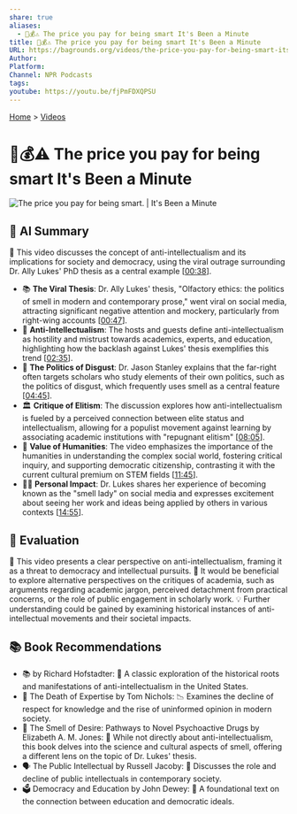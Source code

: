 ```yaml
---
share: true
aliases:
  - 🧠💰⚠️ The price you pay for being smart It's Been a Minute
title: 🧠💰⚠️ The price you pay for being smart It's Been a Minute
URL: https://bagrounds.org/videos/the-price-you-pay-for-being-smart-its-been-a-minute
Author: 
Platform: 
Channel: NPR Podcasts
tags: 
youtube: https://youtu.be/fjPmFDXQPSU
---
```

[Home](../index.md) > [Videos](./index.md)  
# 🧠💰⚠️ The price you pay for being smart It's Been a Minute  
![The price you pay for being smart. | It's Been a Minute](https://youtu.be/fjPmFDXQPSU)  
  
## 🤖 AI Summary  
👃 This video discusses the concept of anti-intellectualism and its implications for society and democracy, using the viral outrage surrounding Dr. Ally Lukes' PhD thesis as a central example \[[00:38](http://www.youtube.com/watch?v=fjPmFDXQPSU&t=38)\].  
  
* 📚 **The Viral Thesis**: Dr. Ally Lukes' thesis, "Olfactory ethics: the politics of smell in modern and contemporary prose," went viral on social media, attracting significant negative attention and mockery, particularly from right-wing accounts \[[00:47](http://www.youtube.com/watch?v=fjPmFDXQPSU&t=47)\].  
* 🧠 **Anti-Intellectualism**: The hosts and guests define anti-intellectualism as hostility and mistrust towards academics, experts, and education, highlighting how the backlash against Lukes' thesis exemplifies this trend \[[02:35](http://www.youtube.com/watch?v=fjPmFDXQPSU&t=155)\].  
* 🤢 **The Politics of Disgust**: Dr. Jason Stanley explains that the far-right often targets scholars who study elements of their own politics, such as the politics of disgust, which frequently uses smell as a central feature \[[04:45](http://www.youtube.com/watch?v=fjPmFDXQPSU&t=285)\].  
* 🏛️ **Critique of Elitism**: The discussion explores how anti-intellectualism is fueled by a perceived connection between elite status and intellectualism, allowing for a populist movement against learning by associating academic institutions with "repugnant elitism" \[[08:05](http://www.youtube.com/watch?v=fjPmFDXQPSU&t=485)\].  
* 📖 **Value of Humanities**: The video emphasizes the importance of the humanities in understanding the complex social world, fostering critical inquiry, and supporting democratic citizenship, contrasting it with the current cultural premium on STEM fields \[[11:45](http://www.youtube.com/watch?v=fjPmFDXQPSU&t=705)\].  
* 👩‍🎓 **Personal Impact**: Dr. Lukes shares her experience of becoming known as the "smell lady" on social media and expresses excitement about seeing her work and ideas being applied by others in various contexts \[[14:55](http://www.youtube.com/watch?v=fjPmFDXQPSU&t=895)\].  
  
## 🤔 Evaluation  
🤝 This video presents a clear perspective on anti-intellectualism, framing it as a threat to democracy and intellectual pursuits. 🧐 It would be beneficial to explore alternative perspectives on the critiques of academia, such as arguments regarding academic jargon, perceived detachment from practical concerns, or the role of public engagement in scholarly work. 💡 Further understanding could be gained by examining historical instances of anti-intellectual movements and their societal impacts.  
  
## 📚 Book Recommendations  
* 📚  by Richard Hofstadter: 📜 A classic exploration of the historical roots and manifestations of anti-intellectualism in the United States.  
* 🧠 The Death of Expertise by Tom Nichols: 📉 Examines the decline of respect for knowledge and the rise of uninformed opinion in modern society.  
* 👃 The Smell of Desire: Pathways to Novel Psychoactive Drugs by Elizabeth A. M. Jones: 🧪 While not directly about anti-intellectualism, this book delves into the science and cultural aspects of smell, offering a different lens on the topic of Dr. Lukes' thesis.  
* 🗣️ The Public Intellectual by Russell Jacoby: 🧐 Discusses the role and decline of public intellectuals in contemporary society.  
* 🗳️ Democracy and Education by John Dewey: 🍎 A foundational text on the connection between education and democratic ideals.